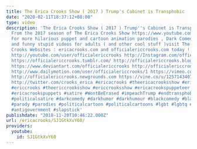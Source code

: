 ```yaml
---
title: The Erica Crooks Show ( 2017 ) Trump's Cabinet is Transphobic
date: "2020-02-11T18:37:12+08:00"
type: video
description: 'The Erica Crooks Show ( 2017 ) Trump''s Cabinet is Transphobic #WontBeErased
  From the 2017 season of The Erica Crooks Show https://www.youtube.com/watch?v=TWgKPHQEx1U
  For more hilarious puppet and cartoon animation parodies , Dark Comedy humor , satires
  and funny stupid videos for adults ( and other cool stuff )visit The Official Erica
  Crooks Websites : ericacrooks.com and officialericcrooks.com today ! http://facebook.com/officialericcrooks
  http://youtube.com/user/officialericcrooks http://Instagram.com/officialericcrooks/
  https://officialericcrooks.tumblr.com/ http://officialericcrooks.blogspot.com/ https://officialericcrooks.wordpress.com
  https://www.deviantart.com/officialericcrooks http://officialericcrooks.newgrounds.com/follow
  http://www.dailymotion.com/user/officialericcrooks/1 https://vimeo.com/officialericcrooks
  http://officialericcrooks.newgrounds.com https://vine.co/u/1257143407999610880 https://www.pinterest.com/officialec1/
  http://twitter.com/crooks_erica #ericacrooks #theericacrooksshow #ericacrooksshow
  #ericcrooks #theericcrooksshow #ericcrooksshow #ericacrookspuppeteer #ericacrookspuppet
  #ericacrookspuppets #satire #WontBeErased #impeachTrump #endtransphobianow #TransLivesMatter
  #politicalsatire #darkcomedy #darkhumor #darkhumour #blackcomedy #blackhumor #blackhumour
  #parody #parodies #politicalcartoon #politicalcartoons #lgbt #lgbtq #endtransphobia
  #antigovernment #slapstick'
publishdate: "2018-11-20T10:46:22.000Z"
url: /ericacrooks/SJ1GtkXvY60/
providers:
  youtube:
    id: SJ1GtkXvY60
---
```

